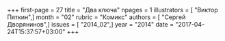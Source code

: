+++
first-page = 27
title = "Два ключа"
npages = 1
illustrators = [ "Виктор Пяткин",]
month = "02"
rubric = "Комикс"
authors = [ "Сергей Дворянинов",]
issues = [ "2014_02",]
year = "2014"
date = "2017-04-24T15:37:57+03:00"
+++
